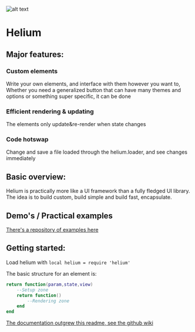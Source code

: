 ![alt text](https://i.imgur.com/ZQBQfsa.png "Helium")
# Helium
 ## Major features:
 ### Custom elements
 Write your own elements, and interface with them however you want to,
 Whether you need a generalized button that can have many themes and options or something super specific, it can be done
 ### Efficient rendering & updating
 The elements only update&re-render when state changes
 ### Code hotswap
 Change and save a file loaded through the helium.loader, and see changes immediately

## Basic overview:
Helium is practically more like a UI framework than a fully fledged UI library. 
The idea is to build custom, build simple and build fast, encapsulate.

## Demo's / Practical examples
[There's a repository of examples here](https://github.com/qfluxstudio/helium_demos)

## Getting started:
Load helium with `local helium = require 'helium'`

The basic structure for an element is:

```lua
return function(param,state,view)
	--Setup zone
	return function()
		--Rendering zone
	end
end
```

[The documentation outgrew this readme, see the github wiki](https://github.com/qfluxstudio/helium/wiki/)
